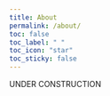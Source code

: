 ```yaml
---
title: About
permalink: /about/
toc: false
toc_label: " "
toc_icon: "star"
toc_sticky: false
---
```


UNDER CONSTRUCTION

